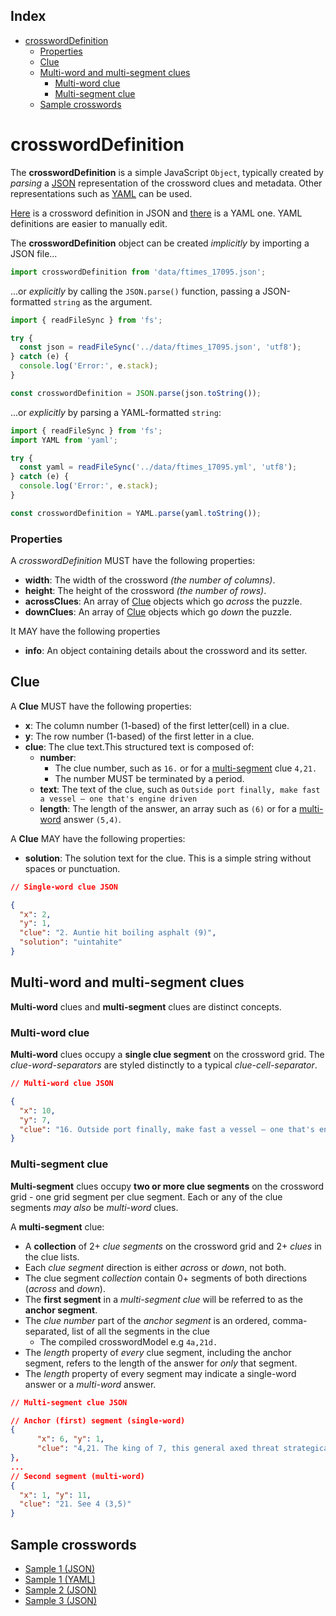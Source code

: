 ## Index <!-- omit from toc -->

- [crosswordDefinition](#crossworddefinition)
  - [Properties](#properties)
  - [Clue](#clue)
  - [Multi-word and multi-segment clues](#multi-word-and-multi-segment-clues)
    - [Multi-word clue](#multi-word-clue)
    - [Multi-segment clue](#multi-segment-clue)
  - [Sample crosswords](#sample-crosswords)

# crosswordDefinition

The **crosswordDefinition** is a simple JavaScript `Object`, typically created by _parsing_ a [JSON][6] representation of the crossword clues and metadata. Other representations such as [YAML][7] can be used.

[Here][8] is a crossword definition in JSON and [there][9] is a YAML one. YAML definitions are easier to manually edit.

The **crosswordDefinition** object can be created _implicitly_ by importing a JSON file...

```js
import crosswordDefinition from 'data/ftimes_17095.json';
```

...or _explicitly_ by calling the `JSON.parse()` function, passing a JSON-formatted `string` as the argument.

```js
import { readFileSync } from 'fs';

try {
  const json = readFileSync('../data/ftimes_17095.json', 'utf8');
} catch (e) {
  console.log('Error:', e.stack);
}

const crosswordDefinition = JSON.parse(json.toString());
```

...or _explicitly_ by parsing a YAML-formatted `string`:

```js
import { readFileSync } from 'fs';
import YAML from 'yaml';

try {
  const yaml = readFileSync('../data/ftimes_17095.yml', 'utf8');
} catch (e) {
  console.log('Error:', e.stack);
}

const crosswordDefinition = YAML.parse(yaml.toString());
```

### Properties

A _crosswordDefinition_ MUST have the following properties:

- **width**: The width of the crossword _(the number of columns)_.
- **height**: The height of the crossword _(the number of rows)_.
- **acrossClues**: An array of [Clue][1] objects which go _across_ the puzzle.
- **downClues**: An array of [Clue][1] objects which go _down_ the puzzle.

It MAY have the following properties

- **info**: An object containing details about the crossword and its setter.

## Clue

A **Clue** MUST have the following properties:

- **x**: The column number (1-based) of the first letter(cell) in a clue.
- **y**: The row number (1-based) of the first letter in a clue.
- **clue**: The clue text.This structured text is composed of:
  - **number**:
    - The clue number, such as `16.` or for a [multi-segment][3] clue `4,21.`
    - The number MUST be terminated by a period.
  - **text**: The text of the clue, such as `Outside port finally, make fast a vessel – one that's engine driven`
  - **length**: The length of the answer, an array such as `(6)` or for a [multi-word][4] answer `(5,4)`.

A **Clue** MAY have the following properties:

- **solution**: The solution text for the clue. This is a simple string without spaces or punctuation.

```json
// Single-word clue JSON

{
  "x": 2,
  "y": 1,
  "clue": "2. Auntie hit boiling asphalt (9)",
  "solution": "uintahite"
}
```

## Multi-word and multi-segment clues

**Multi-word** clues and **multi-segment** clues are distinct concepts.

### Multi-word clue

**Multi-word** clues occupy a **single clue segment** on the crossword grid. The _clue-word-separators_ are styled distinctly to a typical _clue-cell-separator_.

```json
// Multi-word clue JSON

{
  "x": 10,
  "y": 7,
  "clue": "16. Outside port finally, make fast a vessel – one that's engine driven (5,4)"
}
```

### Multi-segment clue

**Multi-segment** clues occupy **two or more clue segments** on the crossword grid - one grid segment per clue segment. Each or any of the clue segments _may also_ be _multi-word_ clues.

A **multi-segment** clue:

- A **collection** of 2+ _clue segments_ on the crossword grid and 2+ _clues_ in the clue lists.
- Each _clue segment_ direction is either _across_ or _down_, not both.
- The clue segment _collection_ contain 0+ segments of both directions (_across_ and _down_).
- The **first segment** in a _multi-segment clue_ will be referred to as the **anchor segment**.
- The _clue number_ part of the _anchor segment_ is an ordered, comma-separated, list of all the segments in the clue
  - The compiled crosswordModel e.g `4a,21d.`
- The _length_ property of _every_ clue segment, including the anchor segment, refers to the length of the answer for _only_ that segment.
- The _length_ property of every segment may indicate a single-word answer or a _multi-word_ answer.

```json
// Multi-segment clue JSON

// Anchor (first) segment (single-word)
{
      "x": 6, "y": 1,
      "clue": "4,21. The king of 7, this general axed threat strategically (9)"
},
...
// Second segment (multi-word)
{
  "x": 1, "y": 11,
  "clue": "21. See 4 (3,5)"
}
```

## Sample crosswords

- [Sample 1 (JSON)][8]
- [Sample 1 (YAML)][9]
- [Sample 2 (JSON)][10]
- [Sample 3 (JSON)][11]

[1]: #clue
[2]: ../sample/crosswords/alberich_4.json
[3]: #multi-segment-clue
[4]: #multi-word-and-multi-segment
[5]: ../sample/crosswords/guardian_quiptic_89.json
[6]: https://www.w3schools.com/whatis/whatis_json.asp
[7]: https://www.redhat.com/en/topics/automation/what-is-yaml
[8]: ../data/ftimes_17095.json
[9]: ../data/ftimes_17095.yml
[10]: ../data/alberich_4.json
[11]: ../data/quiptic_89.json
